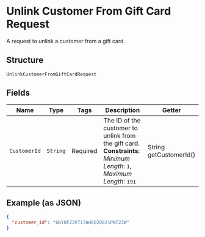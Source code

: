 
# Unlink Customer From Gift Card Request

A request to unlink a customer from a gift card.

## Structure

`UnlinkCustomerFromGiftCardRequest`

## Fields

| Name | Type | Tags | Description | Getter |
|  --- | --- | --- | --- | --- |
| `CustomerId` | `String` | Required | The ID of the customer to unlink from the gift card.<br>**Constraints**: *Minimum Length*: `1`, *Maximum Length*: `191` | String getCustomerId() |

## Example (as JSON)

```json
{
  "customer_id": "GKY0FZ3V717AH8Q2D821PNT2ZW"
}
```

